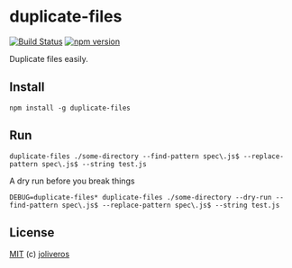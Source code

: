 duplicate-files
===========

[![Build Status](https://travis-ci.org/joliveros/duplicate-files.svg?branch=master)](https://travis-ci.org/joliveros/duplicate-files)
[![npm version](https://badge.fury.io/js/duplicate-files.svg)](http://badge.fury.io/js/duplicate-files)

Duplicate files easily.


Install
-------

```shell
npm install -g duplicate-files
```

Run
-------

```shell
duplicate-files ./some-directory --find-pattern spec\.js$ --replace-pattern spec\.js$ --string test.js
```

A dry run before you break things
```shell
DEBUG=duplicate-files* duplicate-files ./some-directory --dry-run --find-pattern spec\.js$ --replace-pattern spec\.js$ --string test.js
```

License
-------

[MIT](https://github.com/joliveros/duplicate-files/blob/master/LICENSE) (c) [joliveros](https://github.com/joliveros)
